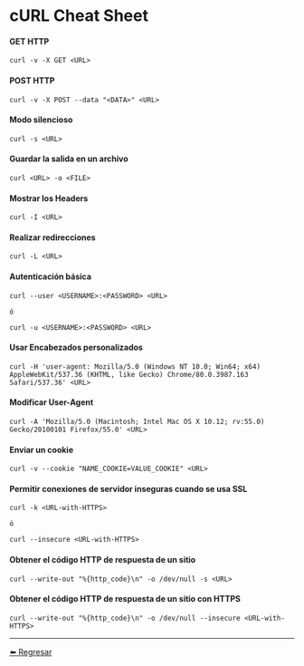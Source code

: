 # cURL Cheat Sheet

#### GET HTTP
```
curl -v -X GET <URL>
```

#### POST HTTP
```
curl -v -X POST --data "<DATA>" <URL>
```

#### Modo silencioso
```
curl -s <URL>
```

#### Guardar la salida en un archivo
```
curl <URL> -o <FILE>
```

#### Mostrar los Headers
```
curl -I <URL>
```

#### Realizar redirecciones
```
curl -L <URL>
```

#### Autenticación básica
```
curl --user <USERNAME>:<PASSWORD> <URL>

ó

curl -u <USERNAME>:<PASSWORD> <URL>
```

#### Usar Encabezados personalizados
```
curl -H 'user-agent: Mozilla/5.0 (Windows NT 10.0; Win64; x64) AppleWebKit/537.36 (KHTML, like Gecko) Chrome/80.0.3987.163 Safari/537.36' <URL>
```

#### Modificar User-Agent
```
curl -A 'Mozilla/5.0 (Macintosh; Intel Mac OS X 10.12; rv:55.0) Gecko/20100101 Firefox/55.0' <URL>
```

#### Enviar un cookie
```
curl -v --cookie "NAME_COOKIE=VALUE_COOKIE" <URL>
```

#### Permitir conexiones de servidor inseguras cuando se usa SSL
```
curl -k <URL-with-HTTPS>

ó

curl --insecure <URL-with-HTTPS>
```

#### Obtener el código HTTP de respuesta de un sitio
```
curl --write-out "%{http_code}\n" -o /dev/null -s <URL>
```

#### Obtener el código HTTP de respuesta de un sitio con HTTPS
```
curl --write-out "%{http_code}\n" -o /dev/null --insecure <URL-with-HTTPS>
```

---

[:arrow_left: Regresar](https://github.com/m4lal0/cheatsheets)